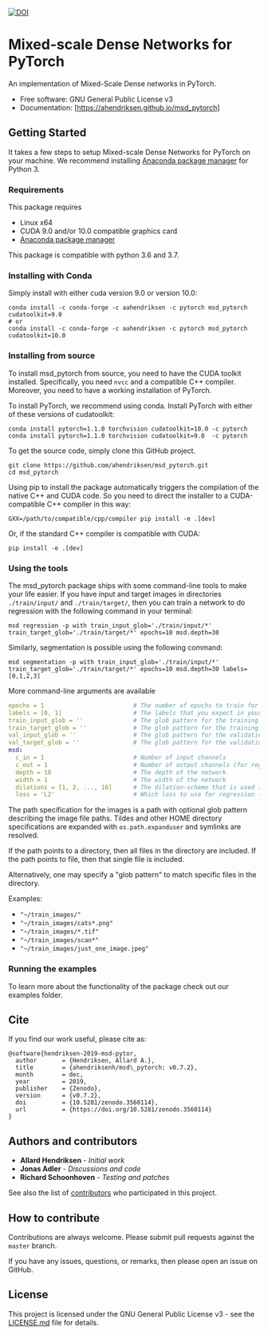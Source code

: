 [![DOI](https://zenodo.org/badge/188229038.svg)](https://zenodo.org/badge/latestdoi/188229038)

# Mixed-scale Dense Networks for PyTorch

An implementation of Mixed-Scale Dense networks in PyTorch.

* Free software: GNU General Public License v3
* Documentation: [https://ahendriksen.github.io/msd_pytorch]

## Getting Started

It takes a few steps to setup Mixed-scale Dense Networks for PyTorch
on your machine. We recommend installing [Anaconda package
manager](https://www.anaconda.com/download/) for Python 3.

### Requirements

This package requires

- Linux x64
- CUDA 9.0 and/or 10.0 compatible graphics card
- [Anaconda package manager](https://www.anaconda.com/download/)

This package is compatible with python 3.6 and 3.7.

### Installing with Conda

Simply install with either cuda version 9.0 or version 10.0:
```
conda install -c conda-forge -c aahendriksen -c pytorch msd_pytorch cudatoolkit=9.0
# or
conda install -c conda-forge -c aahendriksen -c pytorch msd_pytorch cudatoolkit=10.0
```

### Installing from source

To install msd_pytorch from source, you need to have the CUDA toolkit
installed. Specifically, you need `nvcc` and a compatible C++
compiler. Moreover, you need to have a working installation of
PyTorch.

To install PyTorch, we recommend using conda. Install PyTorch with
either of these versions of cudatoolkit:
``` shell
conda install pytorch=1.1.0 torchvision cudatoolkit=10.0 -c pytorch
conda install pytorch=1.1.0 torchvision cudatoolkit=9.0  -c pytorch
```

To get the source code, simply clone this GitHub project.
``` shell
git clone https://github.com/ahendriksen/msd_pytorch.git
cd msd_pytorch
```

Using pip to install the package automatically triggers the
compilation of the native C++ and CUDA code. So you need to direct the
installer to a CUDA-compatible C++ compiler in this way:
``` shell
GXX=/path/to/compatible/cpp/compiler pip install -e .[dev]
```
Or, if the standard C++ compiler is compatible with CUDA:
``` shell
pip install -e .[dev]
```

### Using the tools

The msd_pytorch package ships with some command-line tools to make
your life easier. If you have input and target images in directories
`./train/input/` and `./train/target/`, then you can train a network
to do regression with the following command in your terminal:

``` shell
msd regression -p with train_input_glob='./train/input/*' train_target_glob='./train/target/*' epochs=10 msd.depth=30
```

Similarly, segmentation is possible using the following command:
``` shell
msd segmentation -p with train_input_glob='./train/input/*' train_target_glob='./train/target/*' epochs=10 msd.depth=30 labels=[0,1,2,3]
```

More command-line arguments are available

``` yaml
epochs = 1                         # The number of epochs to train for
labels = [0, 1]                    # The labels that you expect in your segmentation targets (if you are doing segmentation)
train_input_glob = ''              # The glob pattern for the training set input data
train_target_glob = ''             # The glob pattern for the training set target data
val_input_glob = ''                # The glob pattern for the validation set input data
val_target_glob = ''               # The glob pattern for the validation set input data
msd:
  c_in = 1                         # Number of input channels
  c_out = 1                        # Number of output channels (for regression; see `labels` for segmentation)
  depth = 10                       # The depth of the network
  width = 1                        # The width of the network
  dilations = [1, 2, ..., 10]      # The dilation-scheme that is used in the network
  loss = 'L2'                      # Which loss to use for regression (options: "L1" or "L2")
```

The path specification for the images is a path with optional glob
pattern describing the image file paths. Tildes and other HOME
directory specifications are expanded with `os.path.expanduser` and
symlinks are resolved.

If the path points to a directory, then all files in the directory are
included. If the path points to file, then that single file is
included.

Alternatively, one may specify a "glob pattern" to match
specific files in the directory.

Examples:

* `"~/train_images/"`
* `"~/train_images/cats*.png"`
* `"~/train_images/*.tif"`
* `"~/train_images/scan*"`
* `"~/train_images/just_one_image.jpeg"`

### Running the examples

To learn more about the functionality of the package check out our
examples folder.


## Cite
If you find our work useful, please cite as:

```
@software{hendriksen-2019-msd-pytor,
  author       = {Hendriksen, Allard A.},
  title        = {ahendriksenh/msd\_pytorch: v0.7.2},
  month        = dec,
  year         = 2019,
  publisher    = {Zenodo},
  version      = {v0.7.2},
  doi          = {10.5281/zenodo.3560114},
  url          = {https://doi.org/10.5281/zenodo.3560114}
}
```

## Authors and contributors

* **Allard Hendriksen** - *Initial work*
* **Jonas Adler** - *Discussions and code*
* **Richard Schoonhoven** - *Testing and patches*

See also the list of [contributors](https://github.com/ahendriksen/msd_pytorch/contributors) who participated in this project.

## How to contribute

Contributions are always welcome. Please submit pull requests against the `master` branch.

If you have any issues, questions, or remarks, then please open an issue on GitHub.

## License

This project is licensed under the GNU General Public License v3 - see the [LICENSE.md](LICENSE.md) file for details.
